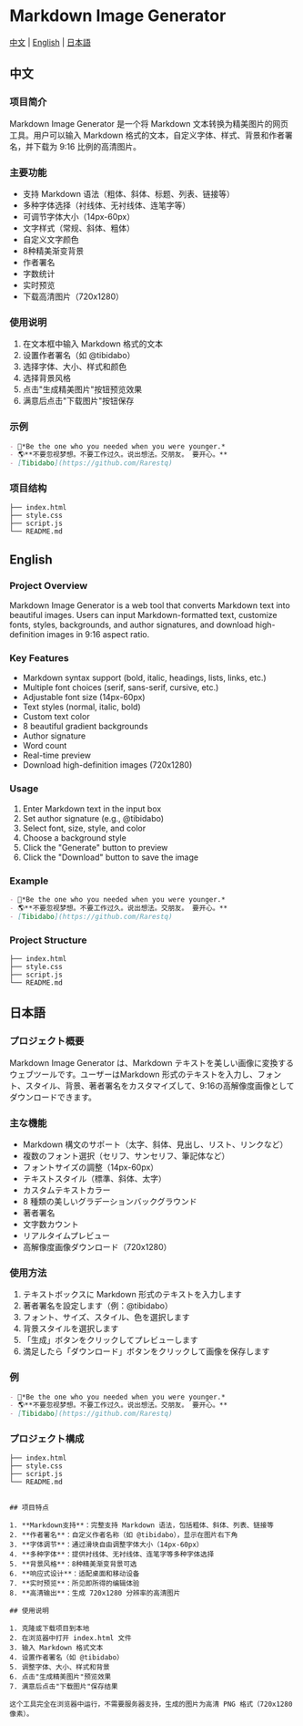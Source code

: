 # Markdown Image Generator

[中文](#中文) | [English](#english) | [日本語](#日本語)

## 中文

### 项目简介
Markdown Image Generator 是一个将 Markdown 文本转换为精美图片的网页工具。用户可以输入 Markdown 格式的文本，自定义字体、样式、背景和作者署名，并下载为 9:16 比例的高清图片。

### 主要功能
- 支持 Markdown 语法（粗体、斜体、标题、列表、链接等）
- 多种字体选择（衬线体、无衬线体、连笔字等）
- 可调节字体大小（14px-60px）
- 文字样式（常规、斜体、粗体）
- 自定义文字颜色
- 8种精美渐变背景
- 作者署名
- 字数统计
- 实时预览
- 下载高清图片（720x1280）

### 使用说明
1. 在文本框中输入 Markdown 格式的文本
2. 设置作者署名（如 @tibidabo）
3. 选择字体、大小、样式和颜色
4. 选择背景风格
5. 点击"生成精美图片"按钮预览效果
6. 满意后点击"下载图片"按钮保存

### 示例
```markdown
- 🧠*Be the one who you needed when you were younger.*
- 🌎**不要忽视梦想。不要工作过久。说出想法。交朋友。 要开心。**
- [Tibidabo](https://github.com/Rarestq)
```

### 项目结构
```
├── index.html
├── style.css
├── script.js
└── README.md
```

## English

### Project Overview
Markdown Image Generator is a web tool that converts Markdown text into beautiful images. Users can input Markdown-formatted text, customize fonts, styles, backgrounds, and author signatures, and download high-definition images in 9:16 aspect ratio.

### Key Features
- Markdown syntax support (bold, italic, headings, lists, links, etc.)
- Multiple font choices (serif, sans-serif, cursive, etc.)
- Adjustable font size (14px-60px)
- Text styles (normal, italic, bold)
- Custom text color
- 8 beautiful gradient backgrounds
- Author signature
- Word count
- Real-time preview
- Download high-definition images (720x1280)

### Usage
1. Enter Markdown text in the input box
2. Set author signature (e.g., @tibidabo)
3. Select font, size, style, and color
4. Choose a background style
5. Click the "Generate" button to preview
6. Click the "Download" button to save the image

### Example
```markdown
- 🧠*Be the one who you needed when you were younger.*
- 🌎**不要忽视梦想。不要工作过久。说出想法。交朋友。 要开心。**
- [Tibidabo](https://github.com/Rarestq)
```

### Project Structure
```
├── index.html
├── style.css
├── script.js
└── README.md
```

## 日本語

### プロジェクト概要
Markdown Image Generator は、Markdown テキストを美しい画像に変換するウェブツールです。ユーザーはMarkdown 形式のテキストを入力し、フォント、スタイル、背景、著者署名をカスタマイズして、9:16の高解像度画像としてダウンロードできます。

### 主な機能
- Markdown 構文のサポート（太字、斜体、見出し、リスト、リンクなど）
- 複数のフォント選択（セリフ、サンセリフ、筆記体など）
- フォントサイズの調整（14px-60px）
- テキストスタイル（標準、斜体、太字）
- カスタムテキストカラー
- 8 種類の美しいグラデーションバックグラウンド
- 著者署名
- 文字数カウント
- リアルタイムプレビュー
- 高解像度画像ダウンロード（720x1280）

### 使用方法
1. テキストボックスに Markdown 形式のテキストを入力します
2. 著者署名を設定します（例：@tibidabo）
3. フォント、サイズ、スタイル、色を選択します
4. 背景スタイルを選択します
5. 「生成」ボタンをクリックしてプレビューします
6. 満足したら「ダウンロード」ボタンをクリックして画像を保存します

### 例
```markdown
- 🧠*Be the one who you needed when you were younger.*
- 🌎**不要忽视梦想。不要工作过久。说出想法。交朋友。 要开心。**
- [Tibidabo](https://github.com/Rarestq)
```

### プロジェクト構成
```
├── index.html
├── style.css
├── script.js
└── README.md
```

```

## 项目特点

1. **Markdown支持**：完整支持 Markdown 语法，包括粗体、斜体、列表、链接等
2. **作者署名**：自定义作者名称（如 @tibidabo），显示在图片右下角
3. **字体调节**：通过滑块自由调整字体大小（14px-60px）
4. **多种字体**：提供衬线体、无衬线体、连笔字等多种字体选择
5. **背景风格**：8种精美渐变背景可选
6. **响应式设计**：适配桌面和移动设备
7. **实时预览**：所见即所得的编辑体验
8. **高清输出**：生成 720x1280 分辨率的高清图片

## 使用说明

1. 克隆或下载项目到本地
2. 在浏览器中打开 index.html 文件
3. 输入 Markdown 格式文本
4. 设置作者署名（如 @tibidabo）
5. 调整字体、大小、样式和背景
6. 点击"生成精美图片"预览效果
7. 满意后点击"下载图片"保存结果

这个工具完全在浏览器中运行，不需要服务器支持，生成的图片为高清 PNG 格式（720x1280像素）。